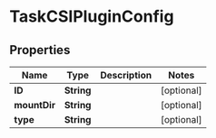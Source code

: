 

# TaskCSIPluginConfig


## Properties

Name | Type | Description | Notes
------------ | ------------- | ------------- | -------------
**ID** | **String** |  |  [optional]
**mountDir** | **String** |  |  [optional]
**type** | **String** |  |  [optional]




